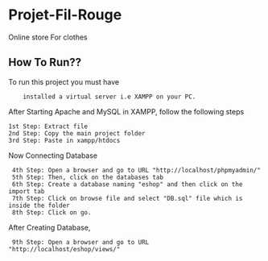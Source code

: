 # Projet-Fil-Rouge
Online store For clothes

## How To Run??

To run this project you must have 

```
    installed a virtual server i.e XAMPP on your PC.
```

After Starting Apache and MySQL in XAMPP, follow the following steps

```
1st Step: Extract file
2nd Step: Copy the main project folder
3rd Step: Paste in xampp/htdocs
```
Now Connecting Database

```
 4th Step: Open a browser and go to URL "http://localhost/phpmyadmin/"
 5th Step: Then, click on the databases tab
 6th Step: Create a database naming "eshop" and then click on the import tab
 7th Step: Click on browse file and select "DB.sql" file which is inside the folder
 8th Step: Click on go.
```
After Creating Database,
```
 9th Step: Open a browser and go to URL "http://localhost/eshop/views/"
```

